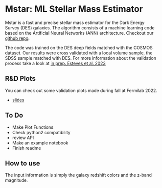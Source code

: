 Mstar: ML Stellar Mass Estimator
=======================================

Mstar is a fast and precise stellar mass estimator for the Dark Energy Survey (DES) galaxies. 
The algorithm consists of a machine learning code based on the Artificial Neural Networks (ANN) architecture. Checkout our [github repo](https://github.com/estevesjh/mstar-alpha).

The code was trained on the DES deep fields matched with the COSMOS dataset.
Our results were cross validated with a local volume sample, the SDSS sample matched with DES.
For more information about the validation process take a look at [in prep. Esteves et al. 2023](https://arxiv.org/)

## R&D Plots
You can check out some validation plots made during fall at Fermilab 2022.
* [slides](https://docs.google.com/presentation/d/1MWpNyx8WYaev5RCfey_I5J8qFgCv5M5Vou5DiAl1JiA/edit?usp=sharing)

## To Do
- Make Plot Functions
- Check python2 compatibility
- review API
- Make an example notebook
- Finish readme
 
## How to use 

The input information is simply the galaxy redshift colors and the z-band magnitude.


<!-- .. Documentation is

.. Galpro is a novel Python machine learning code based on the Random Forest algorithm for estimating multivariate 
.. posterior probability distributions of galaxy properties (e.g. redshift, stellar mass, star formation rate,
.. metallicity). Documentation for the package is available at `galpro.readthedocs.io <https://galpro.readthedocs.io/>`_.

.. Galpro is hosted on PyPI and can be installed using::

..     pip install galpro


.. .. image:: docs/images/example_plot.png
..    :width: 400

.. Joint redshift - stellar mass posterior PDF
.. (See `Mucesh et al. 2020 <https://arxiv.org/abs/2012.05928>`_). -->
